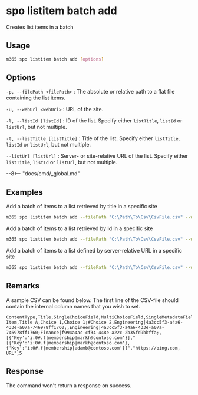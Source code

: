 # spo listitem batch add

Creates list items in a batch

## Usage

```sh
m365 spo listitem batch add [options]
```

## Options

`-p, --filePath <filePath>`
: The absolute or relative path to a flat file containing the list items.

`-u, --webUrl <webUrl>`
: URL of the site.

`-l, --listId [listId]`
: ID of the list. Specify either `listTitle`, `listId` or `listUrl`, but not multiple.

`-t, --listTitle [listTitle]`
: Title of the list. Specify either `listTitle`, `listId` or `listUrl`, but not multiple.

`--listUrl [listUrl]`
: Server- or site-relative URL of the list. Specify either `listTitle`, `listId` or `listUrl`, but not multiple.

--8<-- "docs/cmd/_global.md"

## Examples

Add a batch of items to a list retrieved by title in a specific site

```sh
m365 spo listitem batch add --filePath "C:\Path\To\Csv\CsvFile.csv" --webUrl https://contoso.sharepoint.com/sites/project-x --listTitle "Demo List"
```

Add a batch of items to a list retrieved by Id in a specific site

```sh
m365 spo listitem batch add --filePath "C:\Path\To\Csv\CsvFile.csv" --webUrl https://contoso.sharepoint.com/sites/project-x --listId fe54c47b-22e4-4cab-8a10-3fc54003fb4c
```

Add a batch of items to a list defined by server-relative URL in a specific site

```sh
m365 spo listitem batch add --filePath "C:\Path\To\Csv\CsvFile.csv" --webUrl https://contoso.sharepoint.com/sites/project-x --listUrl "/sites/project-x/lists/Demo List"
```

## Remarks

A sample CSV can be found below. The first line of the CSV-file should contain the internal column names that you wish to set.

```csv
ContentType,Title,SingleChoiceField,MultiChoiceField,SingleMetadataField,MultiMetadataField,SinglePeopleField,MultiPeopleField,CustomHyperlink,NumberField
Item,Title A,Choice 1,Choice 1;#Choice 2,Engineering|4a3cc5f3-a4a6-433e-a07a-746978ff1760;,Engineering|4a3cc5f3-a4a6-433e-a07a-746978ff1760;Finance|f994a4ac-cf34-448e-a22c-2b35fd9bbffa;,[{'Key':'i:0#.f|membership|markh@contoso.com'}],"[{'Key':'i:0#.f|membership|markh@contoso.com'},{'Key':'i:0#.f|membership|adamb@contoso.com'}]","https://bing.com, URL",5
```

## Response

The command won't return a response on success.
